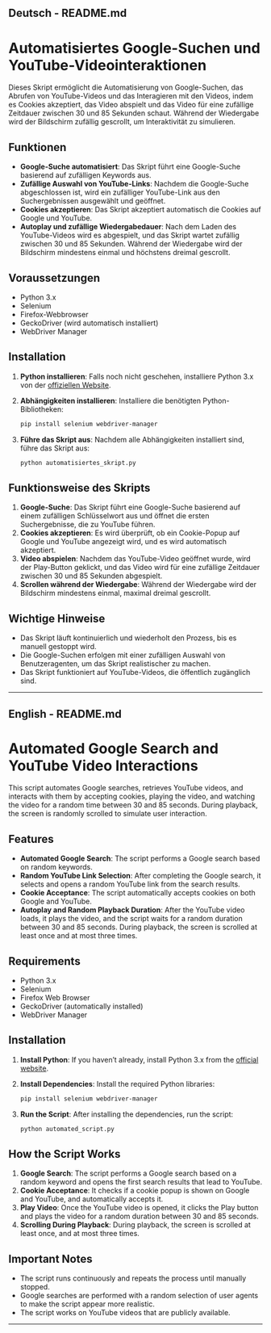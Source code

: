 ## Deutsch - README.md

# Automatisiertes Google-Suchen und YouTube-Videointeraktionen

Dieses Skript ermöglicht die Automatisierung von Google-Suchen, das Abrufen von YouTube-Videos und das Interagieren mit den Videos, indem es Cookies akzeptiert, das Video abspielt und das Video für eine zufällige Zeitdauer zwischen 30 und 85 Sekunden schaut. Während der Wiedergabe wird der Bildschirm zufällig gescrollt, um Interaktivität zu simulieren.

## Funktionen

- **Google-Suche automatisiert**: Das Skript führt eine Google-Suche basierend auf zufälligen Keywords aus.
- **Zufällige Auswahl von YouTube-Links**: Nachdem die Google-Suche abgeschlossen ist, wird ein zufälliger YouTube-Link aus den Suchergebnissen ausgewählt und geöffnet.
- **Cookies akzeptieren**: Das Skript akzeptiert automatisch die Cookies auf Google und YouTube.
- **Autoplay und zufällige Wiedergabedauer**: Nach dem Laden des YouTube-Videos wird es abgespielt, und das Skript wartet zufällig zwischen 30 und 85 Sekunden. Während der Wiedergabe wird der Bildschirm mindestens einmal und höchstens dreimal gescrollt.
  
## Voraussetzungen

- Python 3.x
- Selenium
- Firefox-Webbrowser
- GeckoDriver (wird automatisch installiert)
- WebDriver Manager

## Installation

1. **Python installieren**: Falls noch nicht geschehen, installiere Python 3.x von der [offiziellen Website](https://www.python.org/downloads/).

2. **Abhängigkeiten installieren**: Installiere die benötigten Python-Bibliotheken:
   ```bash
   pip install selenium webdriver-manager
   ```

3. **Führe das Skript aus**: Nachdem alle Abhängigkeiten installiert sind, führe das Skript aus:
   ```bash
   python automatisiertes_skript.py
   ```

## Funktionsweise des Skripts

1. **Google-Suche**: Das Skript führt eine Google-Suche basierend auf einem zufälligen Schlüsselwort aus und öffnet die ersten Suchergebnisse, die zu YouTube führen.
2. **Cookies akzeptieren**: Es wird überprüft, ob ein Cookie-Popup auf Google und YouTube angezeigt wird, und es wird automatisch akzeptiert.
3. **Video abspielen**: Nachdem das YouTube-Video geöffnet wurde, wird der Play-Button geklickt, und das Video wird für eine zufällige Zeitdauer zwischen 30 und 85 Sekunden abgespielt.
4. **Scrollen während der Wiedergabe**: Während der Wiedergabe wird der Bildschirm mindestens einmal, maximal dreimal gescrollt.

## Wichtige Hinweise

- Das Skript läuft kontinuierlich und wiederholt den Prozess, bis es manuell gestoppt wird.
- Die Google-Suchen erfolgen mit einer zufälligen Auswahl von Benutzeragenten, um das Skript realistischer zu machen.
- Das Skript funktioniert auf YouTube-Videos, die öffentlich zugänglich sind.

---

## English - README.md

# Automated Google Search and YouTube Video Interactions

This script automates Google searches, retrieves YouTube videos, and interacts with them by accepting cookies, playing the video, and watching the video for a random time between 30 and 85 seconds. During playback, the screen is randomly scrolled to simulate user interaction.

## Features

- **Automated Google Search**: The script performs a Google search based on random keywords.
- **Random YouTube Link Selection**: After completing the Google search, it selects and opens a random YouTube link from the search results.
- **Cookie Acceptance**: The script automatically accepts cookies on both Google and YouTube.
- **Autoplay and Random Playback Duration**: After the YouTube video loads, it plays the video, and the script waits for a random duration between 30 and 85 seconds. During playback, the screen is scrolled at least once and at most three times.
  
## Requirements

- Python 3.x
- Selenium
- Firefox Web Browser
- GeckoDriver (automatically installed)
- WebDriver Manager

## Installation

1. **Install Python**: If you haven’t already, install Python 3.x from the [official website](https://www.python.org/downloads/).

2. **Install Dependencies**: Install the required Python libraries:
   ```bash
   pip install selenium webdriver-manager
   ```

3. **Run the Script**: After installing the dependencies, run the script:
   ```bash
   python automated_script.py
   ```

## How the Script Works

1. **Google Search**: The script performs a Google search based on a random keyword and opens the first search results that lead to YouTube.
2. **Cookie Acceptance**: It checks if a cookie popup is shown on Google and YouTube, and automatically accepts it.
3. **Play Video**: Once the YouTube video is opened, it clicks the Play button and plays the video for a random duration between 30 and 85 seconds.
4. **Scrolling During Playback**: During playback, the screen is scrolled at least once, and at most three times.

## Important Notes

- The script runs continuously and repeats the process until manually stopped.
- Google searches are performed with a random selection of user agents to make the script appear more realistic.
- The script works on YouTube videos that are publicly available.

---
